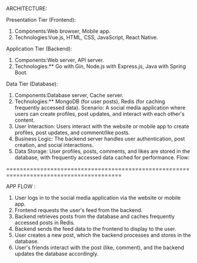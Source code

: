 ARCHITECTURE:

Presentation Tier (Frontend):
1) Components:Web browser, Mobile app.
2) Technologies:Vue.js, HTML, CSS, JavaScript, React Native.

Application Tier (Backend):
1) Components:Web server, API server.
2) Technologies:** Go with Gin, Node.js with Express.js, Java with Spring Boot.

Data Tier (Database):
1) Components:Database server, Cache server.
2) Technologies:** MongoDB (for user posts), Redis (for caching frequently accessed data). Scenario: A social media application where users can create profiles, post updates, and interact with each other's content. 
3) User Interaction: Users interact with the website or mobile app to create profiles, post updates, and comment/like posts.
4) Business Logic: The backend server handles user authentication, post creation, and social interactions.
5) Data Storage: User profiles, posts, comments, and likes are stored in the database, with frequently accessed data cached for performance. Flow:

========================================================================================

APP FLOW : 
1) User logs in to the social media application via the website or mobile app.
2) Frontend requests the user's feed from the backend.
3) Backend retrieves posts from the database and caches frequently accessed posts in Redis.
4) Backend sends the feed data to the frontend to display to the user.
5) User creates a new post, which the backend processes and stores in the database.
6) User's friends interact with the post (like, comment), and the backend updates the database accordingly.
